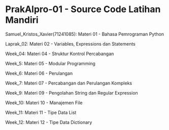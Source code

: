 # PrakAlpro-01 - Source Code Latihan Mandiri
Samuel_Kristos_Xavier(71241085): Materi 01 - Bahasa Pemrograman Python

Laprak_02: Materi 02 - Variables, Expressions dan Statements

Week_04: Materi 04 - Struktur Kontrol Percabangan

Week_5: Materi 05 - Modular Programming

Week_6: Materi 06 - Perulangan

Week_7: Materi 07 - Percabangan dan Perulangan Kompleks

Week_9: Materi 09 - Pengolahan String dan Regular Expression

Week_10: Materi 10 - Manajemen File

Week_11: Materi 11 - Tipe Data List

Week_12: Materi 12 - Tipe Data Dictionary
